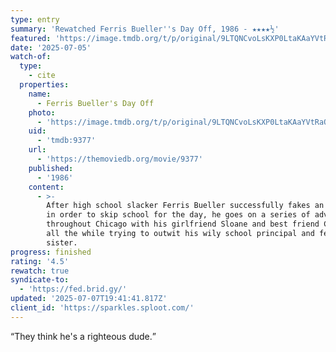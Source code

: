 ```yaml
---
type: entry
summary: 'Rewatched Ferris Bueller''s Day Off, 1986 - ★★★★½'
featured: 'https://image.tmdb.org/t/p/original/9LTQNCvoLsKXP0LtaKAaYVtRaQL.jpg'
date: '2025-07-05'
watch-of:
  type:
    - cite
  properties:
    name:
      - Ferris Bueller's Day Off
    photo:
      - 'https://image.tmdb.org/t/p/original/9LTQNCvoLsKXP0LtaKAaYVtRaQL.jpg'
    uid:
      - 'tmdb:9377'
    url:
      - 'https://themoviedb.org/movie/9377'
    published:
      - '1986'
    content:
      - >-
        After high school slacker Ferris Bueller successfully fakes an illness
        in order to skip school for the day, he goes on a series of adventures
        throughout Chicago with his girlfriend Sloane and best friend Cameron,
        all the while trying to outwit his wily school principal and fed-up
        sister.
progress: finished
rating: '4.5'
rewatch: true
syndicate-to:
  - 'https://fed.brid.gy/'
updated: '2025-07-07T19:41:41.817Z'
client_id: 'https://sparkles.sploot.com/'
---
```

<q>They think he's a righteous dude.</q>
